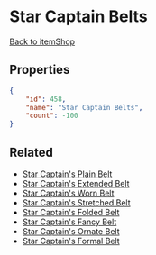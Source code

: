 # Star Captain Belts

<no description available>

[Back to itemShop](../item-shops.md)

## Properties

```json
{
    "id": 458,
    "name": "Star Captain Belts",
    "count": -100
}
```

## Related

- [Star Captain's Plain Belt](../items/14413-star-captain-s-plain-belt.md)
- [Star Captain's Extended Belt](../items/14414-star-captain-s-extended-belt.md)
- [Star Captain's Worn Belt](../items/14415-star-captain-s-worn-belt.md)
- [Star Captain's Stretched Belt](../items/14416-star-captain-s-stretched-belt.md)
- [Star Captain's Folded Belt](../items/14417-star-captain-s-folded-belt.md)
- [Star Captain's Fancy Belt](../items/14418-star-captain-s-fancy-belt.md)
- [Star Captain's Ornate Belt](../items/14419-star-captain-s-ornate-belt.md)
- [Star Captain's Formal Belt](../items/14420-star-captain-s-formal-belt.md)

